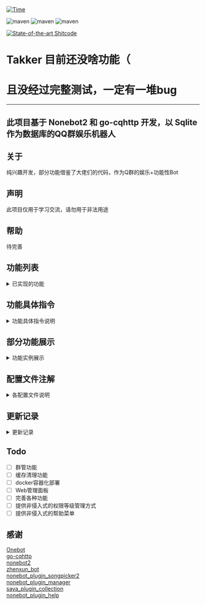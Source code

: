 [![Time](https://wakatime.com/badge/github/FYWinds/takker.svg)](https://wakatime.com/badge/github/FYWinds/takker)

![maven](https://img.shields.io/badge/python-3.9%2B-green)
![maven](https://img.shields.io/badge/nonebot-2.0.0a15-mint)
![maven](https://img.shields.io/badge/go--cqhttp-1.0.0--beta6-lime)

[![State-of-the-art Shitcode](https://img.shields.io/static/v1?label=State-of-the-art&message=Shitcode&color=7B5804)](https://github.com/trekhleb/state-of-the-art-shitcode)

# Takker 目前还没啥功能（
# 且没经过完整测试，一定有一堆bug
****
## 此项目基于 Nonebot2 和 go-cqhttp 开发，以 Sqlite 作为数据库的QQ群娱乐机器人

## 关于
纯兴趣开发，部分功能借鉴了大佬们的代码，作为Q群的娱乐+功能性Bot

## 声明
此项目仅用于学习交流，请勿用于非法用途

## 帮助
待完善


## 功能列表
<details>
<summary>已实现的功能</summary>

### 已实现的常用功能
- [x] 每日一签
- [x] pixiv美图/色图 (常用(大嘘
- [x] 缩写查询
- [x] 群内消息总结（每月/每年）
- [x] 一言
- [x] 插件调用统计
- [x] xp统计
- [x] 傲娇钉宫语音包
- [x] pixiv图片上传
- [x] 萝卜子语音包！(厨力++)

### 已实现的管理员功能
- [x] 95%的插件功能开关 (基于[nonebot_plugin_manager](https://github.com/Jigsaw111/nonebot_plugin_manager)插件修改)

### 已实现的超级用户功能
- [x] 添加/删除管理（实际上就是设置用户权限）
- [x] 修改群权限
- [x] 多群公告
  
#### 超级用户的被动技能
- [x] 好友请求转发给主人处理
- [x] 超级用户发送多群联合公告后通知主人
- [x] pixiv图片上传由主人审核级别

### 已实现的被动技能
- [x] 被超级用户拉入群聊自动通过
- [x] 复读
- [x] 问（智障回复）

### 已实现的隐藏技能！
- [x] 检测恶意触发命令（将被次高权限ban掉5分钟，只有最高权限(9&10级)可以进行unban）
- [x] 群权限系统
  </details>

## 功能具体指令
<details>
<summary>功能具体指令说明</summary>

### 常用功能
参数范例: [必填参数] <可选参数>

功能         | 指令              | 说明                                                                                         | 权限
|:----------:|:-----------------|:--------------------------------------------------------------------------------------------|:--:|
| 每日一签     | 签到/luck/抽签/运势| 发送后返回一张图片，包含随机acg美图、日期、今日运势                                                 | 1  |
| 权限系统     | perm get</br>perm set [权限等级]| 获取当前对话的权限等级</br>设置当前会话的权限等级                                     | >权限等级|
| pixiv美图/色图| pix <关键词1> <关键词n> <-l NSFW等级> | 获得一张pixiv的美图、图片信息和图片的高清链接！                                 | 6  |
| 问         | 以问开头的语句自动触发| 匹配句中的x不x，多少，多久，什么时候，谁 进行人工智障的回答                                          | 1 |
| 缩写查询    | 好好说话 [缩写]     | 返回查询到的可能代表的内容（接口[magiconch](https://lab.magiconch.com/api/nbnhhsh/guess)）       | 2  |
| 群内消息总结 | 本群月内总结/本群年内总结| 效果见功能展示                                                                             | 消息记录权限 1 </br> 调用生成总结权限 群管理员+超级用户 |
| 复读        | 相同的三条消息后自动触发| ?这都需要说明吗                                                                            | 2  |
| 一言        | .h <类型>          | a 动画 b 文学 c 影视 d 诗词 e 哲学 f 网易云                                                    | 1  |
| 亲亲GIF     | 亲@目标            | 生成一张狂亲的GIF                                                                            | 2  |
| 摸头GIF     | 摸@目标            | 生成一张摸头的GIF                                                                            | 2  |
| 点歌        | 点歌 歌名           | 顾名思义                                                                                    | 2  |
| 插件调用统计  | 插件调用统计        | 生成一张统计图片                                                                             | 2  |
| xp统计      | xp统计             | 生成一张统计图片，数据源为illust插件搜索的关键词                                                  | 2  |
| 钉宫语音包   | 傲娇               | 发送一条钉宫的语音和对应的中文翻译                                                               | 3  |
| pix图片上传  | pixupload [pid]   | 将该uid对应的图片交由主人审核并选择是否添加到图库中                                                | 6  |
| 萝卜子语音包  | @机器人 [话]       | 随机的一句亚托莉的语音包                                                                       | 3  |
### 管理员功能
功能         | 指令              | 说明                                                                                         | 权限
|:----------:|:-----------------|:--------------------------------------------------------------------------------------------|:--:|
| 插件管理器   | pm list/ban/unban| pm list获取当前会话插件列表</br>pm ban/unban [插件1] <插件x> 禁用/启用当前会话的指定插件             | 群管+超级用户|
| 撤回Bot消息 | 回复Bot消息 撤回   | 让Bot撤回自己发过的指定消息                                                                      | 群管+超级用户|

### 超级用户功能
功能         | 指令              | 说明                                                                                         | 权限
|:----------:|:-----------------|:--------------------------------------------------------------------------------------------|:--:|
| 多群联合公告 | notice [群1 群2] -n [公告内容]| 以1-2秒的随机间隔依次向指定群聊发送一条公告，公告内容暂不支持换行                          | 9  |
|权限系统     | perm list</br>perm set [权限等级] <-g 群号>/<-u qq号>| 获取加入的所有群聊的权限等级</br>设置指定群聊/用户的权限等级       | 超级用户|

</details>

## 部分功能展示
<details>
<summary>功能实例展示</summary>

### 群内消息总结词云  
![](https://raw.githubusercontent.com/FYWinds/takker/master/docs/img/summary_wordcloud.png)

</details>

## 配置文件注解
<details>
<summary>各配置文件说明</summary>

./configs/config.py

```python
# Go-cq正向http地址配置(默认使用bot.call_api()的调用方式)
USE_HTTP_API: bool = False
CQ_HTTP_URL: str = ""
CQ_SECRET: str = ""  # HTTP_API的secret

# 身份名单
OWNER: str = ""  # 主人
SUPERUSERS: List[str] = ["0", "", ""]  # 超级用户名单

# 各个API的配置
ALAPI_TOKEN: str = ""  # ALAPI的Token
CATAPI_TOKEN: str = ""  # 随机猫猫API的Token
NETEASE_API: str = "nemapi.windis.xyz"  # NodeJS版本的网易云音乐API的地址
PIXIV_IMAGE_URL: str = "pixiv.windis.xyz"  # 反代i.pximg.net的网址

# 各种限制
MAX_PROCESS_TIME: int = 30  # 部分指令处理最大等待时间，单位秒，在此期间用户不能再次发起相同指令
BAN_CHEKC_FREQ: int = 5  # 恶意触发命令检测阈值
BAN_CHECK_PERIOD: int = 3  # 恶意触发命令检测时间
BAN_TIME: int = 5  # 恶意触发命令后的封禁时间，单位分钟

# 隐藏插件列表
HIDDEN_PLUGINS: List[str] = [
    "nonebot_plugin_apscheduler",
    "nonebot_plugin_test",
    "hook",
    "invite_check",
    "withdraw",
]
```

./configs/path_config.py

```python
# 图片路径
IMAGE_PATH = Path("resources/img/")
# 音频路径
VOICE_PATH = Path("resources/voice/")
# 文本路径
TEXT_PATH = Path("resources/text/")
# 模板路径
TEMPLATE_PATH = Path("resources/templates")
# 字体路径
FONT_PATH = Path("resources/fonts/")
# 日志路径
LOG_PATH = Path("log/")
# 数据路径
DATA_PATH = Path("data/")
# 临时图片路径
TEMP_PATH = Path("resources/img/temp/")
```
</details>


## 更新记录

<details>
<summary>更新记录</summary>

### 2021/8/26
* 添加了部署指南
* 签到的图片模板改为自适应高度
* 解决了签到的图片拉伸问题

### 2021/8/24
* 添加功能-亚托莉语音包(目前基于文本相似度匹配)

### 2021/8/23
* Pixiv美图添加功能-多关键词搜索
* Pixiv美图添加功能-pid直接向P站搜索
* 添加功能-撤回指定消息

### 2021/8/22
* 修复部分指令间冲突的BUG
* 添加插件调用统计替代指令
* 修复插件调用统计统计未启用插件
* 添加功能-上传p站图片到图库
* 添加功能-钉宫语音包
* 修复了加群审核的报错（只要try except了就不叫报错

### 2021/8/21
* 修复每日签到积分bug
* 修复部分插件权限问题
* 添加了钉宫语音包功能
* 修复插件管理器获取权限报错的问题
* 修复了私聊bot设置自己权限时报错无反馈的问题
* 修复了xp统计全部渲染的Bug
* 修复了插件调用统计的Bug

### 2021/8/20
* 修复一些优先级的bug
* 加入插件统计
* 加入xp统计
* 修复一些绘图BUG
* 加入所有环境下都关闭重载
* 修复不知道哪些BUG
* 修改pixiv美图发送的图片质量和链接内容

### 2021.8.19
* 修了一整天的服务器，现在bot内部调用的我自建的API都正常了
* 修复插件管理系统禁用插件时的bug
* 修复权限和插件管理的-u -g不能同时管理多个会话的bug
* 修复pixiv美图功能若原画失效导致抛出Exception的bug
* 修复公告插件无法发送多行公告
* 更新部分依赖

### 2021/8/18
* 点歌、摸头GIF、狂亲GIF
* Legacy插件重构完成
* 配置文件更新为空配置，需手动修改

### 2021/8/17
* 又是很多神奇的东西
* Legacy的插件基本要重置完成了

### 2021/8/16
* 很多神奇的东西（懒得写了

### 2021/8/15
* 智障随机问答

### 2021/8/14
* pixiv美图

### 2021/8/13
* 加入了多群联合公告插件
* 在README中对部分功能进行了说明
* 更新到光速发版的nonebot 2.0.0a15

### 2021/8/12
* 加入签到插件(至少能用了(有功能辣！))

### 2021/7/31
* 数据库相关服务和模型

### 2021/7/29
* 开始重构Takker(指新建文件夹)
* 重新封装部分API

</details>

## Todo
- [ ] 群管功能
- [ ] 缓存清理功能
- [ ] docker容器化部署
- [ ] Web管理面板
- [ ] 完善各种功能
- [ ] 提供非侵入式的权限等级管理方式
- [ ] 提供非侵入式的帮助菜单

## 感谢
[Onebot](https://github.com/howmanybots/onebot)  
[go-cqhttp](https://github.com/Mrs4s/go-cqhttp)  
[nonebot2](https://github.com/nonebot/nonebot2)  
[zhenxun_bot](https://github.com/HibiKier/zhenxun_bot)  
[nonebot_plugin_songpicker2](https://github.com/maxesisn/nonebot_plugin_songpicker2)    
[nonebot_plugin_manager](https://github.com/Jigsaw111/nonebot_plugin_manager)  
[saya_plugin_collection](https://github.com/SAGIRI-kawaii/saya_plugins_collection)  
[nonebot_plugin_help](https://github.com/XZhouQD/nonebot-plugin-help)  
